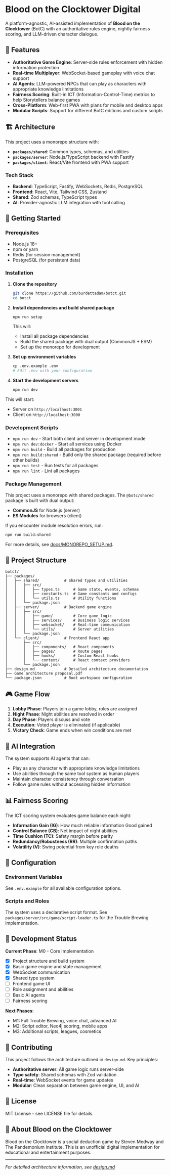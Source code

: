# Blood on the Clocktower Digital

A platform-agnostic, AI-assisted implementation of **Blood on the Clocktower** (BotC) with an authoritative rules engine, nightly fairness scoring, and LLM-driven character dialogue.

## 🎯 Features

- **Authoritative Game Engine**: Server-side rules enforcement with hidden information protection
- **Real-time Multiplayer**: WebSocket-based gameplay with voice chat support
- **AI Agents**: LLM-powered NPCs that can play as characters with appropriate knowledge limitations
- **Fairness Scoring**: Built-in ICT (Information-Control-Time) metrics to help Storytellers balance games
- **Cross-Platform**: Web-first PWA with plans for mobile and desktop apps
- **Modular Scripts**: Support for different BotC editions and custom scripts

## 🏗️ Architecture

This project uses a monorepo structure with:

- **`packages/shared`**: Common types, schemas, and utilities
- **`packages/server`**: Node.js/TypeScript backend with Fastify
- **`packages/client`**: React/Vite frontend with PWA support

### Tech Stack

- **Backend**: TypeScript, Fastify, WebSockets, Redis, PostgreSQL
- **Frontend**: React, Vite, Tailwind CSS, Zustand
- **Shared**: Zod schemas, TypeScript types
- **AI**: Provider-agnostic LLM integration with tool calling

## 🚀 Getting Started

### Prerequisites

- Node.js 18+ 
- npm or yarn
- Redis (for session management)
- PostgreSQL (for persistent data)

### Installation

1. **Clone the repository**
   ```bash
   git clone https://github.com/burdettadam/botct.git
   cd botct
   ```

2. **Install dependencies and build shared package**
   ```bash
   npm run setup
   ```

   This will:
   - Install all package dependencies
   - Build the shared package with dual output (CommonJS + ESM)
   - Set up the monorepo for development

3. **Set up environment variables**
   ```bash
   cp .env.example .env
   # Edit .env with your configuration
   ```

4. **Start the development servers**
   ```bash
   npm run dev
   ```

This will start:
- Server on `http://localhost:3001`
- Client on `http://localhost:3000`

### Development Scripts

- `npm run dev` - Start both client and server in development mode  
- `npm run dev:docker` - Start all services using Docker
- `npm run build` - Build all packages for production
- `npm run build:shared` - Build only the shared package (required before other builds)
- `npm run test` - Run tests for all packages
- `npm run lint` - Lint all packages

### Package Management

This project uses a monorepo with shared packages. The `@botc/shared` package is built with dual output:
- **CommonJS** for Node.js (server)
- **ES Modules** for browsers (client)

If you encounter module resolution errors, run:
```bash
npm run build:shared
```

For more details, see [docs/MONOREPO_SETUP.md](./docs/MONOREPO_SETUP.md).

## 📁 Project Structure

```
botct/
├── packages/
│   ├── shared/           # Shared types and utilities
│   │   ├── src/
│   │   │   ├── types.ts      # Game state, events, schemas
│   │   │   ├── constants.ts  # Game constants and configs
│   │   │   └── utils.ts      # Utility functions
│   │   └── package.json
│   ├── server/           # Backend game engine
│   │   ├── src/
│   │   │   ├── game/         # Core game logic
│   │   │   ├── services/     # Business logic services
│   │   │   ├── websocket/    # Real-time communication
│   │   │   └── utils/        # Server utilities
│   │   └── package.json
│   └── client/           # Frontend React app
│       ├── src/
│       │   ├── components/   # React components
│       │   ├── pages/        # Route pages
│       │   ├── hooks/        # Custom React hooks
│       │   └── context/      # React context providers
│       └── package.json
├── design.md             # Detailed architecture documentation
├── Game architecture proposal.pdf
└── package.json          # Root workspace configuration
```

## 🎮 Game Flow

1. **Lobby Phase**: Players join a game lobby, roles are assigned
2. **Night Phase**: Night abilities are resolved in order
3. **Day Phase**: Players discuss and vote
4. **Execution**: Voted player is eliminated (if applicable)
5. **Victory Check**: Game ends when win conditions are met

## 🤖 AI Integration

The system supports AI agents that can:
- Play as any character with appropriate knowledge limitations
- Use abilities through the same tool system as human players
- Maintain character consistency through conversation
- Follow game rules without accessing hidden information

## 📊 Fairness Scoring

The ICT scoring system evaluates game balance each night:
- **Information Gain (IG)**: How much reliable information Good gained
- **Control Balance (CB)**: Net impact of night abilities
- **Time Cushion (TC)**: Safety margin before parity
- **Redundancy/Robustness (RR)**: Multiple confirmation paths
- **Volatility (V)**: Swing potential from key role deaths

## 🔧 Configuration

### Environment Variables

See `.env.example` for all available configuration options.

### Scripts and Roles

The system uses a declarative script format. See `packages/server/src/game/script-loader.ts` for the Trouble Brewing implementation.

## 🚧 Development Status

**Current Phase**: M0 - Core Implementation
- [x] Project structure and build system
- [x] Basic game engine and state management
- [x] WebSocket communication
- [x] Shared type system
- [ ] Frontend game UI
- [ ] Role assignment and abilities
- [ ] Basic AI agents
- [ ] Fairness scoring

**Next Phases**:
- M1: Full Trouble Brewing, voice chat, advanced AI
- M2: Script editor, Neo4j scoring, mobile apps
- M3: Additional scripts, leagues, cosmetics

## 🤝 Contributing

This project follows the architecture outlined in `design.md`. Key principles:

- **Authoritative server**: All game logic runs server-side
- **Type safety**: Shared schemas with Zod validation
- **Real-time**: WebSocket events for game updates
- **Modular**: Clean separation between game engine, UI, and AI

## 📝 License

MIT License - see LICENSE file for details.

## 🎲 About Blood on the Clocktower

Blood on the Clocktower is a social deduction game by Steven Medway and The Pandemonium Institute. This is an unofficial digital implementation for educational and entertainment purposes.

---

*For detailed architecture information, see [design.md](./design.md)*
